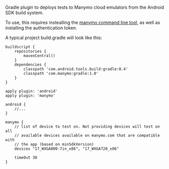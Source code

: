 Gradle plugin to deploys tests to Manymo cloud emulators from the Android SDK build system.

To use, this requires instealling the [manymo command line tool](https://www.manymo.com/pages/documentation/manymo-command-line-tool), as well as
installing the authentication token.

A typical project build.gradle will look like this:

    buildscript {
        repositories {
            mavenCentral()
        }
        dependencies {
            classpath 'com.android.tools.build:gradle:0.4'
            classpath 'com.manymo:gradle:1.0'
        }
    }
    
    apply plugin: 'android'
    apply plugin: 'manymo'
    
    android {
        //...
    }
    
    manymo {
        // list of device to test on. Not providing devices will test on all
        // available devices available on manymo.com that are compatible with
        // the app (based on minSdkVersion)
        devices "17_WXGA800-7in_x86", "17_WXGA720_x86"
    
        timeOut 30
    }

